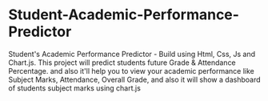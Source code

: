 # Student-Academic-Performance-Predictor
Student's Academic Performance Predictor - Build using Html, Css, Js and Chart.js. This project will predict students future Grade &amp; Attendance Percentage. and also it'll help you to view your academic performance like Subject Marks, Attendance, Overall Grade, and also it will show a dashboard of students subject marks using chart.js
